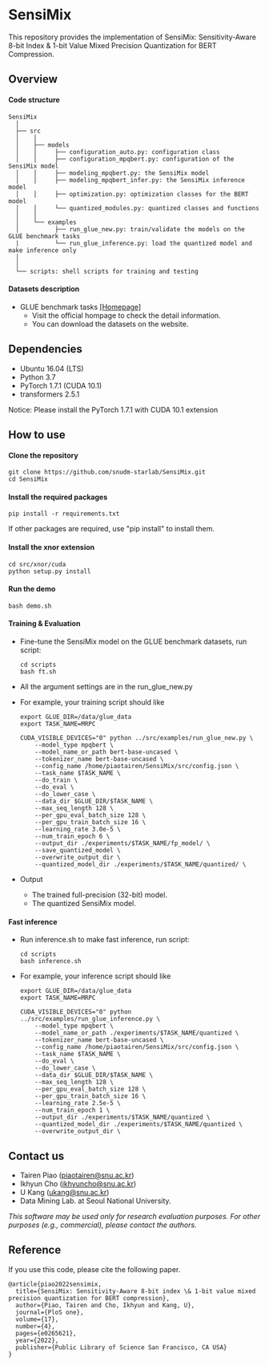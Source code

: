 # SensiMix
This repository provides the implementation of SensiMix: Sensitivity-Aware 8-bit Index & 1-bit Value Mixed Precision Quantization for BERT Compression.

## Overview
#### Code structure
```
SensiMix
  │ 
  ├── src
  │    │     
  │    ├── models
  │    │     ├── configuration_auto.py: configuration class
  │    │     ├── configuration_mpqbert.py: configuration of the SensiMix model
  │    │     ├── modeling_mpqbert.py: the SensiMix model
  │    │     ├── modeling_mpqbert_infer.py: the SensiMix inference model 
  │    │     ├── optimization.py: optimization classes for the BERT model
  │    │     └── quantized_modules.py: quantized classes and functions
  │    │      
  │    └── examples
  │          ├── run_glue_new.py: train/validate the models on the GLUE benchmark tasks 
  |          └── run_glue_inference.py: load the quantized model and make inference only
  │    
  │    
  └── scripts: shell scripts for training and testing
```


#### Datasets description
* GLUE benchmark tasks [[Homepage]](https://gluebenchmark.com/)
    * Visit the official hompage to check the detail information.
    * You can download the datasets on the website.
   

## Dependencies
* Ubuntu 16.04 (LTS)
* Python 3.7
* PyTorch 1.7.1 (CUDA 10.1)
* transformers 2.5.1

Notice: Please install the PyTorch 1.7.1 with CUDA 10.1 extension


## How to use 
#### Clone the repository
    git clone https://github.com/snudm-starlab/SensiMix.git
    cd SensiMix

#### Install the required packages
    pip install -r requirements.txt
    
If other packages are required, use "pip install" to install them.

#### Install the xnor extension
    cd src/xnor/cuda
    python setup.py install

#### Run the demo
    bash demo.sh

#### Training & Evaluation
* Fine-tune the SensiMix model on the GLUE benchmark datasets, run script:
    ```    
    cd scripts
    bash ft.sh
    ```
* All the argument settings are in the run_glue_new.py


* For example, your training script should like
    ```
    export GLUE_DIR=/data/glue_data
    export TASK_NAME=MRPC

    CUDA_VISIBLE_DEVICES="0" python ../src/examples/run_glue_new.py \
        --model_type mpqbert \
        --model_name_or_path bert-base-uncased \
        --tokenizer_name bert-base-uncased \
        --config_name /home/piaotairen/SensiMix/src/config.json \
        --task_name $TASK_NAME \
        --do_train \
        --do_eval \
        --do_lower_case \
        --data_dir $GLUE_DIR/$TASK_NAME \
        --max_seq_length 128 \
        --per_gpu_eval_batch_size 128 \
        --per_gpu_train_batch_size 16 \
        --learning_rate 3.0e-5 \
        --num_train_epoch 6 \
        --output_dir ./experiments/$TASK_NAME/fp_model/ \
        --save_quantized_model \
        --overwrite_output_dir \
        --quantized_model_dir ./experiments/$TASK_NAME/quantized/ \
    ```
* Output
    * The trained full-precision (32-bit) model.
    * The quantized SensiMix model.

#### Fast inference
* Run inference.sh to make fast inference, run script:
    ```    
    cd scripts
    bash inference.sh
    ```

* For example, your inference script should like
    ```
    export GLUE_DIR=/data/glue_data
    export TASK_NAME=MRPC

    CUDA_VISIBLE_DEVICES="0" python ../src/examples/run_glue_inference.py \
        --model_type mpqbert \
        --model_name_or_path ./experiments/$TASK_NAME/quantized \
        --tokenizer_name bert-base-uncased \
        --config_name /home/piaotairen/SensiMix/src/config.json \
        --task_name $TASK_NAME \
        --do_eval \
        --do_lower_case \
        --data_dir $GLUE_DIR/$TASK_NAME \
        --max_seq_length 128 \
        --per_gpu_eval_batch_size 128 \
        --per_gpu_train_batch_size 16 \
        --learning_rate 2.5e-5 \
        --num_train_epoch 1 \
        --output_dir ./experiments/$TASK_NAME/quantized \
        --quantized_model_dir ./experiments/$TASK_NAME/quantized \
        --overwrite_output_dir \
    ```

## Contact us
- Tairen Piao (piaotairen@snu.ac.kr)
- Ikhyun Cho (ikhyuncho@snu.ac.kr)
- U Kang (ukang@snu.ac.kr)
- Data Mining Lab. at Seoul National University.

*This software may be used only for research evaluation purposes.*
*For other purposes (e.g., commercial), please contact the authors.*

## Reference
If you use this code, please cite the following paper.
```
@article{piao2022sensimix,
  title={SensiMix: Sensitivity-Aware 8-bit index \& 1-bit value mixed precision quantization for BERT compression},
  author={Piao, Tairen and Cho, Ikhyun and Kang, U},
  journal={PloS one},
  volume={17},
  number={4},
  pages={e0265621},
  year={2022},
  publisher={Public Library of Science San Francisco, CA USA}
}
```
